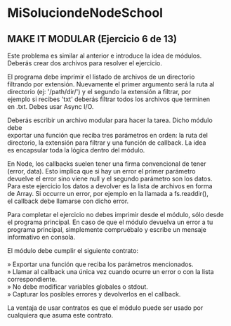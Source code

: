 # MiSoluciondeNodeSchool
## MAKE IT MODULAR (Ejercicio 6 de 13)  
   
  Este problema es similar al anterior e introduce la idea de módulos.  
  Deberás crear dos archivos para resolver el ejercicio.  
   
  El programa debe imprimir el listado de archivos de un directorio  
  filtrando por extensión. Nuevamente el primer argumento será la ruta al  
  directorio (ej: '/path/dir/') y el segundo la extensión a filtrar, por  
  ejemplo si recibes 'txt' deberás filtrar todos los archivos que terminen  
  en .txt. Debes usar Async I/O.  
   
  Deberás escribir un archivo modular para hacer la tarea. Dicho módulo debe  
  exportar una función que reciba tres parámetros en orden: la ruta del  
  directorio, la extensión para filtrar y una función de callback. La idea  
  es encapsular toda la lógica dentro del módulo.  
   
  En Node, los callbacks suelen tener una firma convencional de tener  
  (error, data). Esto implica que si hay un error el primer parámetro  
  devuelve el error sino viene null y el segundo parámetro son los datos.  
  Para este ejercicio los datos a devolver es la lista de archivos en forma  
  de Array. Si occurre un error, por ejemplo en la llamada a fs.readdir(),  
  el callback debe llamarse con dicho error.  
   
  Para completar el ejercicio no debes imprimir desde el módulo, sólo desde  
  el programa principal. En caso de que el módulo devuelva un error a tu  
  programa principal, simplemente compruébalo y escribe un mensaje  
  informativo en consola.  
   
  El módulo debe cumplir el siguiente contrato:  
   
   » Exportar una función que reciba los parámetros mencionados.               
   » Llamar al callback una única vez cuando ocurre un error o con la lista                                                                          
     correspondiente.                                                          
   » No debe modificar variables globales o stdout.                            
   » Capturar los posibles errores y devolverlos en el callback.               
   
  La ventaja de usar contratos es que el módulo puede ser usado por  
  cualquiera que asuma este contrato.  